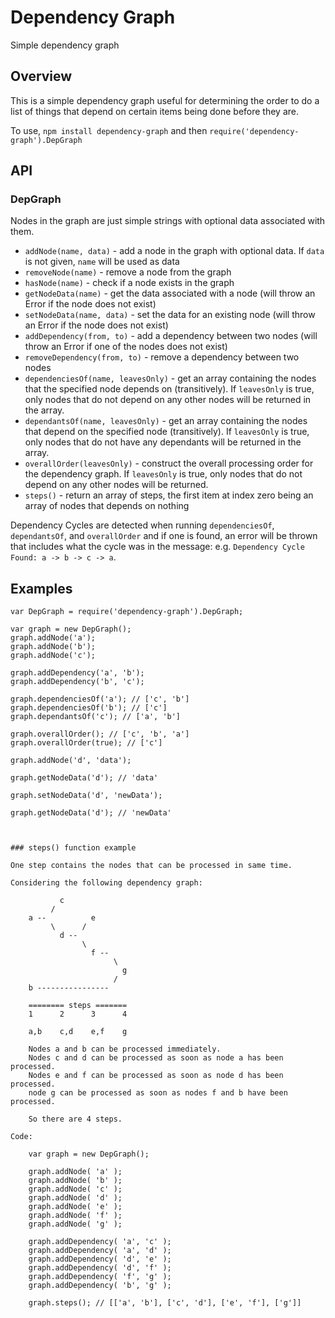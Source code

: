 # Dependency Graph

Simple dependency graph

## Overview

This is a simple dependency graph useful for determining the order to do a list of things that depend on certain items being done before they are.

To use, `npm install dependency-graph` and then `require('dependency-graph').DepGraph`

## API

### DepGraph

Nodes in the graph are just simple strings with optional data associated with them.

 - `addNode(name, data)` - add a node in the graph with optional data. If `data` is not given, `name` will be used as data
 - `removeNode(name)` - remove a node from the graph
 - `hasNode(name)` - check if a node exists in the graph
 - `getNodeData(name)` - get the data associated with a node (will throw an Error if the node does not exist)
 - `setNodeData(name, data)` - set the data for an existing node (will throw an Error if the node does not exist)
 - `addDependency(from, to)` - add a dependency between two nodes (will throw an Error if one of the nodes does not exist)
 - `removeDependency(from, to)` - remove a dependency between two nodes
 - `dependenciesOf(name, leavesOnly)` - get an array containing the nodes that the specified node depends on (transitively). If `leavesOnly` is true, only nodes that do not depend on any other nodes will be returned in the array.
 - `dependantsOf(name, leavesOnly)` - get an array containing the nodes that depend on the specified node (transitively). If `leavesOnly` is true, only nodes that do not have any dependants will be returned in the array.
 - `overallOrder(leavesOnly)` - construct the overall processing order for the dependency graph. If `leavesOnly` is true, only nodes that do not depend on any other nodes will be returned.
 - `steps()` - return an array of steps, the first item at index zero being an array of nodes that depends on nothing

Dependency Cycles are detected when running `dependenciesOf`, `dependantsOf`, and `overallOrder` and if one is found, an error will be thrown that includes what the cycle was in the message: e.g. `Dependency Cycle Found: a -> b -> c -> a`.

## Examples

    var DepGraph = require('dependency-graph').DepGraph;

    var graph = new DepGraph();
    graph.addNode('a');
    graph.addNode('b');
    graph.addNode('c');

    graph.addDependency('a', 'b');
    graph.addDependency('b', 'c');

    graph.dependenciesOf('a'); // ['c', 'b']
    graph.dependenciesOf('b'); // ['c']
    graph.dependantsOf('c'); // ['a', 'b']

    graph.overallOrder(); // ['c', 'b', 'a']
    graph.overallOrder(true); // ['c']

    graph.addNode('d', 'data');

    graph.getNodeData('d'); // 'data'

    graph.setNodeData('d', 'newData');

    graph.getNodeData('d'); // 'newData'



    ### steps() function example

    One step contains the nodes that can be processed in same time.
    
    Considering the following dependency graph:

               c
             /
        a --          e
             \      /
               d -- 
                    \
                      f -- 
                           \
                             g
                           /
        b ----------------

        ======== steps =======
        1      2      3      4

        a,b    c,d    e,f    g

        Nodes a and b can be processed immediately.
        Nodes c and d can be processed as soon as node a has been processed.
        Nodes e and f can be processed as soon as node d has been processed.
        node g can be processed as soon as nodes f and b have been processed.

        So there are 4 steps.

    Code:

        var graph = new DepGraph();
        
        graph.addNode( 'a' );
        graph.addNode( 'b' );
        graph.addNode( 'c' );
        graph.addNode( 'd' );
        graph.addNode( 'e' );
        graph.addNode( 'f' );
        graph.addNode( 'g' );
    
        graph.addDependency( 'a', 'c' );
        graph.addDependency( 'a', 'd' );
        graph.addDependency( 'd', 'e' );
        graph.addDependency( 'd', 'f' );
        graph.addDependency( 'f', 'g' );
        graph.addDependency( 'b', 'g' );

        graph.steps(); // [['a', 'b'], ['c', 'd'], ['e', 'f'], ['g']]
